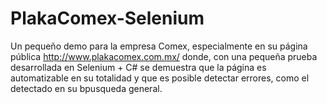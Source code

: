 PlakaComex-Selenium
===================

Un pequeño demo para la empresa Comex, especialmente en su página pública http://www.plakacomex.com.mx/ donde, con una pequeña prueba desarrollada en Selenium + C# se demuestra que la página es automatizable en su totalidad y que es posible detectar errores, como el detectado en su bpusqueda general.
